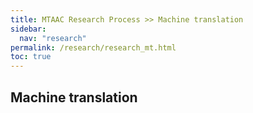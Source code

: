 ```yaml
---
title: MTAAC Research Process >> Machine translation
sidebar:
  nav: "research"
permalink: /research/research_mt.html
toc: true
---
```


## Machine translation
